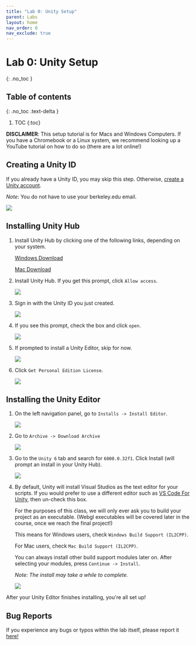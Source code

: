 ```yaml
---
title: "Lab 0: Unity Setup"
parent: Labs
layout: home
nav_order: 0
nav_exclude: true
---
```


# Lab 0: Unity Setup
{: .no_toc }

## Table of contents
{: .no_toc .text-delta }

1. TOC
{:toc}

**DISCLAIMER**: This setup tutorial is for Macs and Windows Computers.  If you have a Chromebook or a Linux system, we recommend looking  up a YouTube tutorial on how to do so (there are a lot online!) 

## Creating a Unity ID
If you already have a Unity ID, you may skip this step. Otherwise, [create a Unity account].

*Note*: You do not have to use your berkeley.edu email.

![](images/createUnityId.png)

## Installing Unity Hub
1. Install Unity Hub by clicking one of the following links, depending on your system.

    [Windows Download]

    [Mac Download]

2. Install Unity Hub. If you get this prompt, click `Allow access`.

    ![](images/image6.png)

3. Sign in with the Unity ID you just created.

    ![](images/image5.png)

4. If you see this prompt, check the box and click `open`.

    ![](images/image8.png)

5. If prompted to install a Unity Editor, skip for now.

    ![](images/image7.png)

6. Click `Get Personal Edition License`.

    ![](images/image3.png)

## Installing the Unity Editor

1. On the left navigation panel, go to `Installs -> Install Editor`.

    ![](images/image2.png)

2. Go to `Archive -> Download Archive`

    ![](images/download.png)

3. Go to the `Unity 6` tab and search for `6000.0.32f1`. Click Install (will prompt an install in your Unity Hub).

    ![](images/openWithHub.png)

4. By default, Unity will install Visual Studios as the text editor for your scripts. If you would prefer to use a different editor such as [VS Code For Unity], then un-check this box.

    For the purposes of this class, we will only ever ask you to build your project as an executable. (Webgl executables will be covered later in the course, once we reach the final project!)

    This means for Windows users, check `Windows Build Support (IL2CPP)`.

    For Mac users, check `Mac Build Support (IL2CPP)`.

    You can always install other build support modules later on. After selecting your modules, press `Continue -> Install`.

    *Note: The install may take a while to complete.*
    
    ![](images/addingModules.png)

After your Unity Editor finishes installing, you're all set up!

## Bug Reports
If you experience any bugs or typos within the lab itself, please report it [here!]

[here!]: https://forms.gle/oiyM6iu3MinHfmNc7 
[create a Unity account]: https://id.unity.com/en/conversations/02f34c66-e99a-487b-bf0b-669778c319cc002f
[Windows Download]: https://public-cdn.cloud.unity3d.com/hub/prod/UnityHubSetup.exe
[Mac Download]: https://public-cdn.cloud.unity3d.com/hub/prod/UnityHubSetup.dmg
[VS Code For Unity]: https://code.visualstudio.com/docs/other/unity